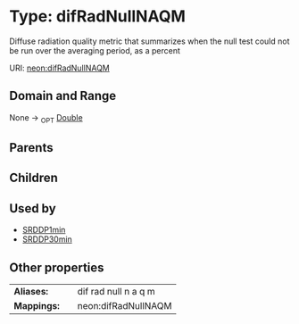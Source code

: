 
# Type: difRadNullNAQM


Diffuse radiation quality metric that summarizes when the null test could not be run over the averaging period, as a percent

URI: [neon:difRadNullNAQM](https://data.neonscience.org/difRadNullNAQM)


## Domain and Range

None ->  <sub>OPT</sub> [Double](types/Double.md)

## Parents


## Children


## Used by

 * [SRDDP1min](SRDDP1min.md)
 * [SRDDP30min](SRDDP30min.md)

## Other properties

|  |  |  |
| --- | --- | --- |
| **Aliases:** | | dif rad null n a q m |
| **Mappings:** | | neon:difRadNullNAQM |

